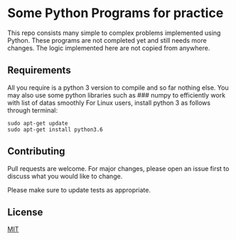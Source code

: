 # Some Python Programs for practice
This repo consists many simple to complex problems implemented using Python. These programs are not completed yet and still needs more changes. The logic implemented here are not copied from anywhere. 

## Requirements
All you require is a python 3 version to compile and so far nothing else. You may also use some python libraries such as ### numpy to efficiently work with list of datas smoothly
For Linux users, install python 3 as follows through terminal:
```
sudo apt-get update 
sudo apt-get install python3.6
```

## Contributing
Pull requests are welcome. For major changes, please open an issue first to discuss what you would like to change.

Please make sure to update tests as appropriate.

## License
[MIT](https://choosealicense.com/licenses/mit/)




